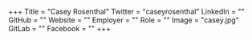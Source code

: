 +++
Title = "Casey Rosenthal"
Twitter = "caseyrosenthal"
LinkedIn = ""
GitHub = ""
Website = ""
Employer = ""
Role = ""
Image = "casey.jpg"
GitLab = ""
Facebook = ""
+++
